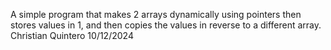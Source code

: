 A simple program that makes 2 arrays dynamically using pointers then 
stores values in 1, and then copies the values in reverse to a different
array. Christian Quintero 10/12/2024
